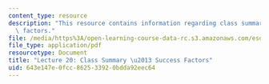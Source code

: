 ```yaml
---
content_type: resource
description: "This resource contains information regarding class summary \u2013 success\
  \ factors."
file: /media/https%3A/open-learning-course-data-rc.s3.amazonaws.com/esd-36-system-project-management-fall-2012/643e147e0fcc862533920bdda92eec64_MITESD_36F12_Lec20.pdf
file_type: application/pdf
resourcetype: Document
title: "Lecture 20: Class Summary \u2013 Success Factors"
uid: 643e147e-0fcc-8625-3392-0bdda92eec64
---
```

